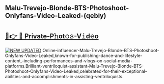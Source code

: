 ## Malu-Trevejo-Blonde-BTS-Photoshoot-Onlyfans-Video-Leaked-(qebiy)


# <h2><a href="https://mediaupload.pro?-19M">🔗👉 🔴 Private-P𝚑ot𝚘𝚜-V𝚒d𝚎o</a></h2>

[![NEW UPDATED](https://i.imgur.com/0qMVB7G.gif)](https://mediaupload.pro?-19M)
Online-influencer-Malu-Trevejo-Blonde-BTS-Photoshoot-Onlyfans-Video-Leaked,known-for-publishing-dance-and-lifestyle-content,-including-performances-and-vlogs-on-social-media-platforms.Brilliant-ventriloquist-assistant-Malu-Trevejo-Blonde-BTS-Photoshoot-Onlyfans-Video-Leaked,celebrated-for-their-exceptional-abilities-and-accomplishments-in-assisting-ventriloquists.  